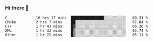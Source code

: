 ### Hi there 👋

<!--
**WShiBin/WShiBin** is a ✨ _special_ ✨ repository because its `README.md` (this file) appears on your GitHub profile.

Here are some ideas to get you started:

- 🔭 I’m currently working on ...
- 🌱 I’m currently learning ...
- 👯 I’m looking to collaborate on ...
- 🤔 I’m looking for help with ...
- 💬 Ask me about ...
- 📫 How to reach me: ...
- 😄 Pronouns: ...
- ⚡ Fun fact: ...
-->

<!--START_SECTION:waka-->

```text
C             16 hrs 17 mins  ███████████████░░░░░░░░░░   60.31 %
CMake         2 hrs 7 mins    ██░░░░░░░░░░░░░░░░░░░░░░░   07.84 %
C++           1 hr 43 mins    █▓░░░░░░░░░░░░░░░░░░░░░░░   06.36 %
XML           1 hr 33 mins    █▒░░░░░░░░░░░░░░░░░░░░░░░   05.74 %
Other         1 hr 22 mins    █▒░░░░░░░░░░░░░░░░░░░░░░░   05.11 %
```

<!--END_SECTION:waka-->
